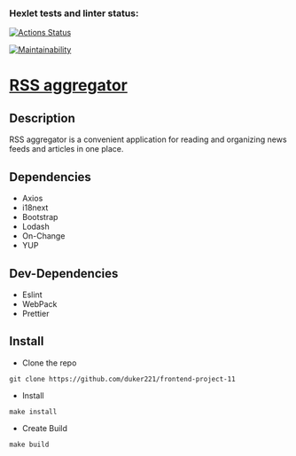 ### Hexlet tests and linter status:

[![Actions Status](https://github.com/duker221/frontend-project-11/actions/workflows/hexlet-check.yml/badge.svg)](https://github.com/duker221/frontend-project-11/actions)

[![Maintainability](https://api.codeclimate.com/v1/badges/71f2762200b727509a27/maintainability)](https://codeclimate.com/github/duker221/frontend-project-11/maintainability)

# [RSS aggregator](https://frontend-project-11-nine-beige.vercel.app/)

## Description

RSS aggregator is a convenient application for reading and organizing news feeds and articles in one place.

## Dependencies

- Axios
- i18next
- Bootstrap
- Lodash
- On-Change
- YUP

## Dev-Dependencies

- Eslint
- WebPack
- Prettier

## Install

- Clone the repo

```
git clone https://github.com/duker221/frontend-project-11
```

- Install

```
make install
```

- Create Build

```
make build
```
